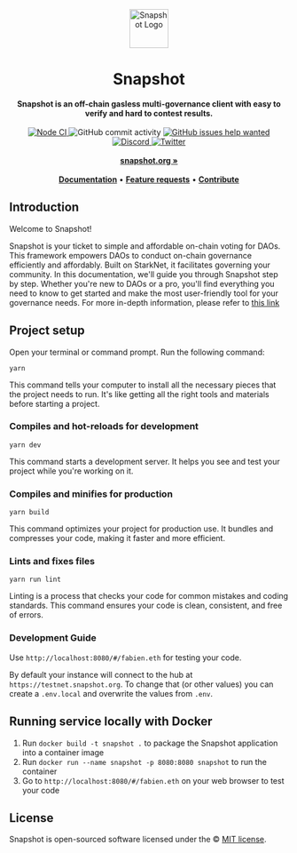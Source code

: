 <div align="center">
    <img src="public/icon.svg" height="70" alt="Snapshot Logo">
    <h1>Snapshot</h1>
    <strong>Snapshot is an off-chain gasless multi-governance client with easy to verify and hard to contest results.</strong>
</div>
<br>
<div align="center">
    <a href="https://github.com/snapshot-labs/snapshot/actions/workflows/nodejs.yml">
        <img src="https://github.com/snapshot-labs/snapshot/actions/workflows/nodejs.yml/badge.svg" alt="Node CI">
    </a>
    <img src="https://img.shields.io/github/commit-activity/w/snapshot-labs/snapshot" alt="GitHub commit activity">
    <a href="https://github.com/snapshot-labs/snapshot/issues?q=is%3Aissue+is%3Aopen+label%3A%22help+wanted%22">
        <img src="https://img.shields.io/github/issues/snapshot-labs/snapshot/help wanted" alt="GitHub issues help wanted">
    </a>
    <a href="https://discord.snapshot.org/">
        <img src="https://img.shields.io/discord/707079246388133940.svg?label=&logo=discord&logoColor=ffffff&color=7389D8&labelColor=6A7EC2" alt="Discord">
    </a>
    <a href="https://twitter.com/SnapshotLabs">
        <img src="https://img.shields.io/twitter/follow/SnapshotLabs?label=SnapshotLabs&style=flat&logo=twitter&color=1DA1F2" alt="Twitter">
    </a>
</div>
<div align="center">
    <br>
    <a href="https://snapshot.org"><b>snapshot.org »</b></a>
    <br><br>
    <a href="https://docs.snapshot.org"><b>Documentation</b></a>
    •
    <a href="https://features.snapshot.org/feature-requests"><b>Feature requests</b></a>
    •
    <a href="https://docs.snapshot.org/guides/contribute"><b>Contribute</b></a>
</div>

## Introduction
Welcome to Snapshot!

Snapshot is your ticket to simple and affordable on-chain voting for DAOs. This framework empowers DAOs to conduct on-chain governance efficiently and affordably. Built on StarkNet, it facilitates governing your community. 
In this documentation, we'll guide you through Snapshot step by step. Whether you're new to DAOs or a pro, you'll find everything you need to know to get started and make the most user-friendly tool for your governance needs. 
For more in-depth information, please refer to [this link](https://snapshot.mirror.xyz/cUOrwdtEs5PvNh0sqYWWxPjt8GdJWn_Qp3cl7E3_8IU) 

## Project setup

Open your terminal or command prompt.
Run the following command:
```
yarn
```
This command tells your computer to install all the necessary pieces that the project needs to run. It's like getting all the right tools and materials before starting a project.

### Compiles and hot-reloads for development
```
yarn dev
```
This command starts a development server. It helps you see and test your project while you're working on it.

### Compiles and minifies for production

```
yarn build
```
This command optimizes your project for production use. It bundles and compresses your code, making it faster and more efficient.

### Lints and fixes files

```
yarn run lint
```
Linting is a process that checks your code for common mistakes and coding standards. This command ensures your code is clean, consistent, and free of errors.

### Development Guide

Use `http://localhost:8080/#/fabien.eth` for testing your code.

By default your instance will connect to the hub at `https://testnet.snapshot.org`. To change that (or other values) you can create a `.env.local` and overwrite the values from `.env`.

## Running service locally with Docker
1. Run `docker build -t snapshot .` to package the Snapshot application into a container image
2. Run `docker run --name snapshot -p 8080:8080 snapshot` to run the container
3. Go to `http://localhost:8080/#/fabien.eth` on your web browser to test your code

## License

Snapshot is open-sourced software licensed under the © [MIT license](LICENSE).
